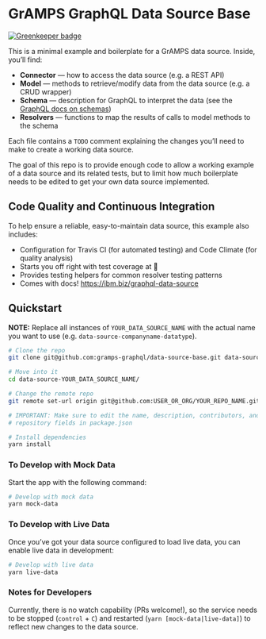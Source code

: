# GrAMPS GraphQL Data Source Base

[![Greenkeeper badge](https://badges.greenkeeper.io/gramps-graphql/data-source-base.svg)](https://greenkeeper.io/)

This is a minimal example and boilerplate for a GrAMPS data source. Inside, you’ll find:

 -  **Connector** — how to access the data source (e.g. a REST API)
 -  **Model** — methods to retrieve/modify data from the data source (e.g. a 
    CRUD wrapper)
 -  **Schema** — description for GraphQL to interpret the data (see the 
    [GraphQL docs on schemas](http://graphql.org/learn/schema/))
 -  **Resolvers** — functions to map the results of calls to model methods to
    the schema

Each file contains a `TODO` comment explaining the changes you’ll need to make to create a working data source.

The goal of this repo is to provide enough code to allow a working example of a data source and its related tests, but to limit how much boilerplate needs to be edited to get your own data source implemented.

## Code Quality and Continuous Integration

To help ensure a reliable, easy-to-maintain data source, this example also includes:

 -  Configuration for Travis CI (for automated testing) and Code Climate
    (for quality analysis)
 -  Starts you off right with test coverage at 💯
 -  Provides testing helpers for common resolver testing patterns
 -  Comes with docs! https://ibm.biz/graphql-data-source

## Quickstart

**NOTE:** Replace all instances of `YOUR_DATA_SOURCE_NAME` with the actual name you want to use (e.g. `data-source-companyname-datatype`).

```sh
# Clone the repo
git clone git@github.com:gramps-graphql/data-source-base.git data-source-YOUR_DATA_SOURCE_NAME

# Move into it
cd data-source-YOUR_DATA_SOURCE_NAME/

# Change the remote repo
git remote set-url origin git@github.com:USER_OR_ORG/YOUR_REPO_NAME.git

# IMPORTANT: Make sure to edit the name, description, contributors, and 
# repository fields in package.json

# Install dependencies
yarn install
```

### To Develop with Mock Data

Start the app with the following command:

```sh
# Develop with mock data
yarn mock-data
```

### To Develop with Live Data

Once you’ve got your data source configured to load live data, you can enable live data in development:

```sh
# Develop with live data
yarn live-data
```

### Notes for Developers

Currently, there is no watch capability (PRs welcome!), so the service needs to be stopped (`control` + `C`) and restarted (`yarn [mock-data|live-data]`) to reflect new changes to the data source.
